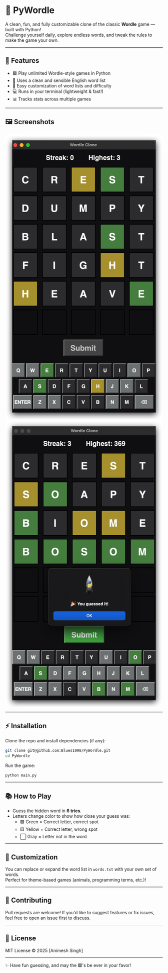 # 🎯 PyWordle

A clean, fun, and fully customizable clone of the classic **Wordle** game — built with Python!  
Challenge yourself daily, explore endless words, and tweak the rules to make the game your own.

---

## 🚀 Features

- 🟩 Play unlimited Wordle-style games in Python
- 📜 Uses a clean and sensible English word list
- 🎨 Easy customization of word lists and difficulty
- 💻 Runs in your terminal (lightweight & fast!)
- 📊 Tracks stats across multiple games

---

## 🖼️ Screenshots


<p align="center">
  <img src="screenshots/gameplay.jpg" width="500"/>
  <img src="screenshots/gameplay2.jpg" width="500"/>
</p>

---

## ⚡ Installation

Clone the repo and install dependencies (if any):

```bash
git clone git@github.com:Blues1998/PyWordle.git
cd PyWordle
```

Run the game:

```bash
python main.py
```

---

## 📚 How to Play

- Guess the hidden word in **6 tries**.  
- Letters change color to show how close your guess was:  
  - 🟩 Green = Correct letter, correct spot  
  - 🟨 Yellow = Correct letter, wrong spot  
  - ⬜ Gray = Letter not in the word  

---

## 🔧 Customization

You can replace or expand the word list in `words.txt` with your own set of words.  
Perfect for theme-based games (animals, programming terms, etc.)!

---

## 🤝 Contributing

Pull requests are welcome! If you'd like to suggest features or fix issues, feel free to open an issue first to discuss.

---

## 📜 License

MIT License © 2025 [Animesh Singh]

---

✨ Have fun guessing, and may the 🟩's be ever in your favor!
